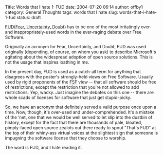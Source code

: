 Title: Words that I hate 1: FUD
date: 2004-07-20 06:14
author: offby1
category: General Thoughts
tags: words that I hate
slug: words-that-i-hate-1-fud
status: draft

[FUD(Fear, Uncertainty, Doubt)](http://www.google.com/search?q=define%3Afud&sourceid=firefox&start=0&start=0&ie=utf-8&oe=utf-8) has to be one of the most irritatingly over- and inappropriately-used words in the ever-raging debate over Free Software.

Originally an acronym for Fear, Uncertainty, and Doubt, FUD was used originally (depending, of course, on whom you ask) to describe Microsoft's agitating about the widespread adoption of open source solutions. This is not the usage that inspires loathing in me.

In the present day, FUD is used as a catch-all term for anything that disagrees with the poster's strongly-held views on Free Software. Usually used by rigid proponents of the [FSF](<http://www.gnu.org/>) view \-- that all software should be free of restrictions, except the restriction that you're not allowed to add restrictions. Yep, wacky. Just imagine the debates on this one \-- there are whole scads of licenses for software that just get stupid-picky.

So, we have an acronym that definitely served a valid purpose once upon a time. Now, though, it's over-used and under-comprehended. It's a mistake of the 'net, one that we would be well served to let slip into the dustbin of history, except for the fact that there are thousands of pale, bloated, pimply-faced open source zealots out there ready to spout "That's FUD" at the top of their whiny-ass virtual voices at the slightest sign that someone is impugning the software license that they choose to worship.

The word is FUD, and I hate reading it.
